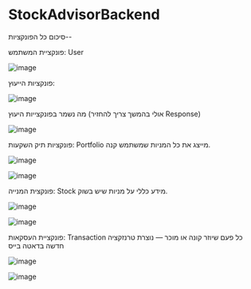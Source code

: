# StockAdvisorBackend


סיכום כל הפונקציות--


פונקציית המשתמש: User

![image](https://github.com/user-attachments/assets/f5805875-643f-4144-8ce8-d2107600cda7)


פונקציות הייעוץ:

![image](https://github.com/user-attachments/assets/5710d7f6-f428-4b98-a91c-7922b0b03ba0)

מה נשמר בפונקצייות היעוץ (אולי בהמשך צריך להחזיר Response)

![image](https://github.com/user-attachments/assets/bea577b7-b25c-4ba4-8ab9-33a396177b39)


פונקציות תיק השקעות: Portfolio 
מייצג את כל המניות שמשתמש קנה.

![image](https://github.com/user-attachments/assets/f9af4a1c-a4b6-4fcf-87f7-872efcfb01f1)


![image](https://github.com/user-attachments/assets/09551fd2-c6b7-4562-b692-baf4d1cfb0ac)


פונקצית המנייה: Stock 
מידע כללי על מניות שיש בשוק.

![image](https://github.com/user-attachments/assets/8106a565-caba-46ec-a8e1-8aa65b9491e6)


![image](https://github.com/user-attachments/assets/e82c5aef-6254-4751-b806-8127ce4da5cb)


פונקציית העסקאות: Transaction
כל פעם שיוזר קונה או מוכר — נוצרת טרנזקציה חדשה בדאטה בייס



![image](https://github.com/user-attachments/assets/1fbd5a73-1667-4516-a76f-f359d5d0caf7)


![image](https://github.com/user-attachments/assets/d33d68f1-5e56-4ca4-91da-dc57c96bdb06)


